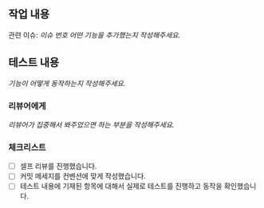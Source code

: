 ## 작업 내용

관련 이슈: _이슈 번호_
_어떤 기능을 추가했는지 작성해주세요._

## 테스트 내용

_기능이 어떻게 동작하는지 작성해주세요._

### 리뷰어에게

_리뷰어가 집중해서 봐주었으면 하는 부분을 작성해주세요._

### 체크리스트

- [ ] 셀프 리뷰를 진행했습니다.
- [ ] 커밋 메세지를 컨벤션에 맞게 작성했습니다.
- [ ] 테스트 내용에 기재된 항목에 대해서 실제로 테스트를 진행하고 동작을 확인했습니다.
